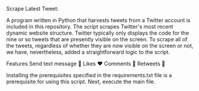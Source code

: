 Scrape Latest Tweet:

A program written in Python that harvests tweets from a Twitter account is included in this repository. The script scrapes Twitter's most recent dynamic website structure. Twitter typically only displays the code for the nine or so tweets that are presently visible on the screen. To scrape all of the tweets, regardless of whether they are now visible on the screen or not, we have, nevertheless, added a straightforward logic to the script.

Features
  Send text message 📝 Likes ❤️ Comments 💬 Retweets 🔄

Installing the prerequisites specified in the requirements.txt file is a prerequisite for using this script. Next, execute the main file.



